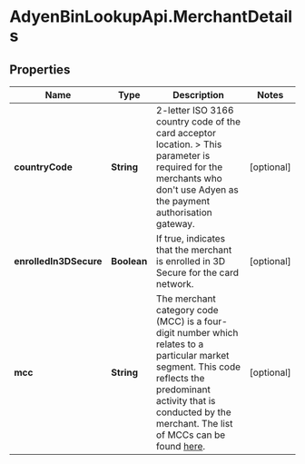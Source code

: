 # AdyenBinLookupApi.MerchantDetails

## Properties

Name | Type | Description | Notes
------------ | ------------- | ------------- | -------------
**countryCode** | **String** | 2-letter ISO 3166 country code of the card acceptor location. &gt; This parameter is required for the merchants who don&#39;t use Adyen as the payment authorisation gateway. | [optional] 
**enrolledIn3DSecure** | **Boolean** | If true, indicates that the merchant is enrolled in 3D Secure for the card network. | [optional] 
**mcc** | **String** | The merchant category code (MCC) is a four-digit number which relates to a particular market segment. This code reflects the predominant activity that is conducted by the merchant.  The list of MCCs can be found [here](https://en.wikipedia.org/wiki/Merchant_category_code). | [optional] 


